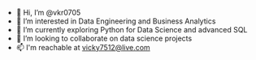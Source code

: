 - 👋 Hi, I’m @vkr0705
- 👀 I’m interested in Data Engineering and Business Analytics
- 🌱 I’m currently exploring Python for Data Science and advanced SQL
- 💞️ I’m looking to collaborate on data science projects
- 📫 I'm reachable at vicky7512@live.com

<!---
vkr0705/vkr0705 is a ✨ special ✨ repository because its `README.md` (this file) appears on your GitHub profile.
You can click the Preview link to take a look at your changes.
--->
